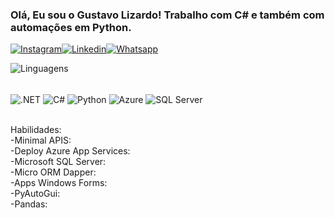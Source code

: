 
### Olá, Eu sou o Gustavo Lizardo! Trabalho com C# e também com automações em Python.
[![Instagram](https://img.shields.io/badge/Instagram-E4405F?style=for-the-badge&logo=instagram&logoColor=white)](https://www.instagram.com/lizard_u/)[![Linkedin](https://img.shields.io/badge/LinkedIn-0077B5?style=for-the-badge&logo=linkedin&logoColor=white)](https://www.linkedin.com/in/lizard1/)[![Whatsapp](https://img.shields.io/badge/WhatsApp-25D366?style=for-the-badge&logo=whatsapp&logoColor=white)](https://api.whatsapp.com/send/?phone=5532999138505&text=Olá+Gustavo,+vi+seu+perfil+no+GitHub,+poderia+me+ajudar%3F&type=phone_number&app_absent=0)


![Linguagens](https://github-readme-stats.vercel.app/api/top-langs/?username=Lizardin1&hide_progress=false)


<div style="display: inline_block"><br/>

<img align="center" alt=".NET" src="https://img.shields.io/badge/.NET-5C2D91?style=for-the-badge&logo=.net&logoColor=whit" />
<img align="center" alt="C#" src="https://img.shields.io/badge/C%23-239120?style=for-the-badge&logo=c-sharp&logoColor=white" />
<img align="center" alt="Python" src="https://img.shields.io/badge/Python-14354C?style=for-the-badge&logo=python&logoColor=white" />
<img align="center" alt="Azure" src="https://img.shields.io/badge/Microsoft_Azure-0089D6?style=for-the-badge&logo=microsoft-azure&logoColor=white" />
<img align="center" alt="SQL Server" src="https://img.shields.io/badge/Microsoft_SQL_Server-CC2927?style=for-the-badge&logo=microsoft-sql-server&logoColor=white" />
</div><br/>

Habilidades:
 <br/>
 -Minimal APIS:<br/>
 -Deploy Azure App Services:<br/>
 -Microsoft SQL Server:<br/>
 -Micro ORM Dapper:<br/>
 -Apps Windows Forms:<br/>
 -PyAutoGui:<br/>
 -Pandas:<br/>
 


